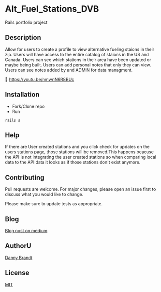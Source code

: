 # Alt_Fuel_Stations_DVB
Rails portfolio project

## Description

Allow for users to create a profile to view alternative fueling staions in their zip.
Users will have access to the entire catalog of staions in the US and Canada.
Users can see which stations in their area have been updated or maybe being built.
Users can add personal notes that only they can view.
Users can see notes added by and ADMIN for data managment.

🎥 https://youtu.be/nmwnN6R8BUc

## Installation

* Fork/Clone repo
* Run
```
rails s 
```
## Help
If there are User created stations and you click check for updates on the users stations 
page, those stations will be removed.This happens beacuse the API is not integrating the
user created stations so when comparing local data to the API data it looks as if those 
stations don't exist anymore.

## Contributing
Pull requests are welcome. For major changes, please open an issue first to discuss what you would like to change.

Please make sure to update tests as appropriate.

## Blog
[Blog post on medium](https://dvbrandt90.medium.com/its-the-final-finale-finally-db9a2bc31e4f)

## AuthorU
[Danny Brandt](https://www.linkedin.com/in/dbrandt1990/)

## License
[MIT](https://choosealicense.com/licenses/mit/)

